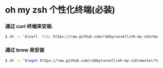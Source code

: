 # oh my zsh 个性化终端\(必装\)

### 通过 curl 终端来安装. 

```bash
$ sh -c "$(curl -fsSL https://raw.github.com/robbyrussell/oh-my-zsh/master/tools/install.sh)"
```

### 通过 brew 来安装 

```bash
$ sh -c "$(wget https://raw.github.com/robbyrussell/oh-my-zsh/master/tools/install.sh -O -)"
```

